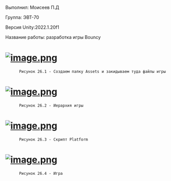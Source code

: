 Выполнил: Моисеев П.Д

Группа: ЭВТ-70

Версия Unity:2022.1.20f1

Название работы: разработка игры Bouncy 

# [![image.png](https://i.postimg.cc/G3ksrg1C/image.png)](https://postimg.cc/rzwpNJmn)

          Рисунок 26.1 - Создаем папку Assets и закидываем туда файлы игры
          
# [![image.png](https://i.postimg.cc/qqgYc6rc/image.png)](https://postimg.cc/XBSQ4JpX)

          Рисунок 26.2 - Иерархия игры
          
# [![image.png](https://i.postimg.cc/Jzv1sJwL/image.png)](https://postimg.cc/zywmMyXt)

          Рисунок 26.3 - Скрипт Platform
          
# [![image.png](https://i.postimg.cc/1tHhrVd4/image.png)](https://postimg.cc/qhz5kq4d)

          Рисунок 26.4 - Игра

    


